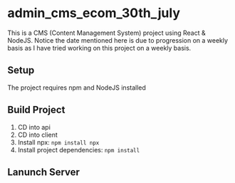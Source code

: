 # admin_cms_ecom_30th_july

This is a CMS (Content Management System) project using React & NodeJS. Notice the date mentioned here is due to progression on a weekly basis as I have tried working on this project on a weekly basis.

## Setup
The project requires npm and NodeJS installed

## Build Project
1. CD into api
2. CD into client
3. Install npx: `npm install npx`
4. Install project dependencies: `npm install`

## Lanunch Server
